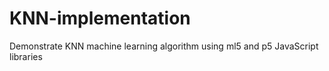 # KNN-implementation
Demonstrate KNN machine learning algorithm using ml5 and p5  JavaScript libraries
